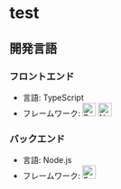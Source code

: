 # test

##  開発言語

###  フロントエンド
-  言語: TypeScript
-  フレームワーク: <img src="https://icones.js.org/icons/React.svg" alt="React" width="24" height="24"> <img src="https://icones.js.org/icons/Next.js.svg" alt="Next.js" width="24" height="24"> 

###  バックエンド
-  言語: Node.js
-  フレームワーク: <img src="https://icones.js.org/icons/Express.js.svg" alt="Express.js" width="24" height="24"> 
